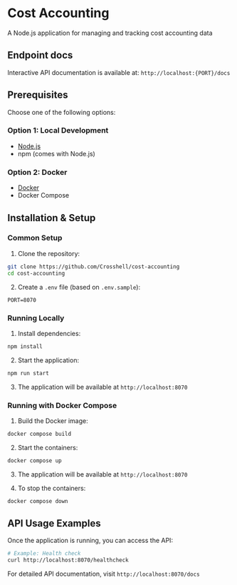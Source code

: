 # Cost Accounting
A Node.js application for managing and tracking cost accounting data

## Endpoint docs
Interactive API documentation is available at:
`http://localhost:{PORT}/docs`

## Prerequisites

Choose one of the following options:

### Option 1: Local Development
- [Node.js](https://nodejs.org/)
- npm (comes with Node.js)

### Option 2: Docker
- [Docker](https://www.docker.com/)
- Docker Compose

## Installation & Setup

### Common Setup
1. Clone the repository:

```bash
git clone https://github.com/Crosshell/cost-accounting
cd cost-accounting
```

2. Create a `.env` file (based on `.env.sample`):

```dotenv
PORT=8070
```

### Running Locally

1. Install dependencies:

```bash
npm install
```

2. Start the application:

```bash
npm run start
```

3. The application will be available at `http://localhost:8070`

### Running with Docker Compose

1. Build the Docker image:

```bash
docker compose build
```

2. Start the containers:

```bash
docker compose up
```

3. The application will be available at `http://localhost:8070`

4. To stop the containers:

```bash
docker compose down
```

## API Usage Examples

Once the application is running, you can access the API:

```bash
# Example: Health check
curl http://localhost:8070/healthcheck
```

For detailed API documentation, visit `http://localhost:8070/docs`
